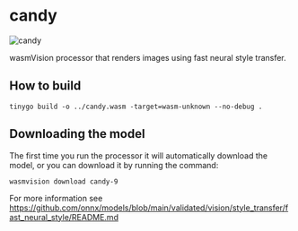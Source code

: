 # candy

![candy](../../images/candy-processor.png)

wasmVision processor that renders images using fast neural style transfer.

## How to build

```shell
tinygo build -o ../candy.wasm -target=wasm-unknown --no-debug .
```

## Downloading the model

The first time you run the processor it will automatically download the model, or you can download it by running the command:

```shell
wasmvision download candy-9
```

For more information see https://github.com/onnx/models/blob/main/validated/vision/style_transfer/fast_neural_style/README.md

